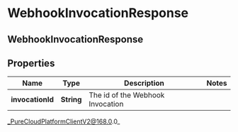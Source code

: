 # WebhookInvocationResponse

## WebhookInvocationResponse

## Properties

|Name | Type | Description | Notes|
|------------ | ------------- | ------------- | -------------|
| **invocationId** | **String** | The id of the Webhook Invocation | |



_PureCloudPlatformClientV2@168.0.0_
